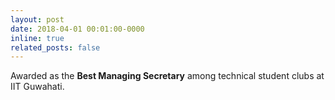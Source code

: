 ```yaml
---
layout: post
date: 2018-04-01 00:01:00-0000
inline: true
related_posts: false
---
```


Awarded as the **Best Managing Secretary** among technical student clubs at IIT Guwahati.
